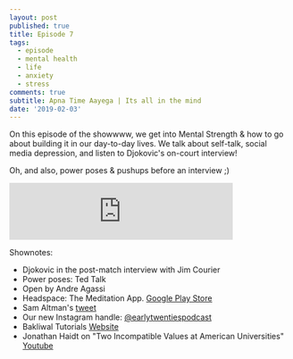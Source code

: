 ```yaml
---
layout: post
published: true
title: Episode 7
tags:
  - episode
  - mental health
  - life
  - anxiety
  - stress
comments: true
subtitle: Apna Time Aayega | Its all in the mind
date: '2019-02-03'
---
```

On this episode of the showwww, we get into Mental Strength & how to go about building it in our day-to-day lives. We talk about self-talk, social media depression, and listen to Djokovic's on-court interview!

Oh, and also, power poses & pushups before an interview ;)

<iframe src="https://anchor.fm/earlytwenties/embed/episodes/Ep-7-Apna-Time-Aayega--Its-all-in-the-mind-e33hcj/a-a9v5jh" height="102px" width="400px" frameborder="0" scrolling="no"></iframe>

Shownotes:

- Djokovic in the post-match interview with Jim Courier
- Power poses: Ted Talk
- Open by Andre Agassi
- Headspace: The Meditation App. [Google Play Store](https://play.google.com/store/apps/details?id=com.getsomeheadspace.android)
- Sam Altman's [tweet](https://twitter.com/sama/status/1088844809878425600)
- Our new Instagram handle: [@earlytwentiespodcast](https://www.instagram.com/earlytwentiespodcast/)
- Bakliwal Tutorials [Website](http://www.bakliwaltutorialsiit.com/)
- Jonathan Haidt on "Two Incompatible Values at American Universities" [Youtube](https://www.youtube.com/watch?v=EqUtgFBWezE)
